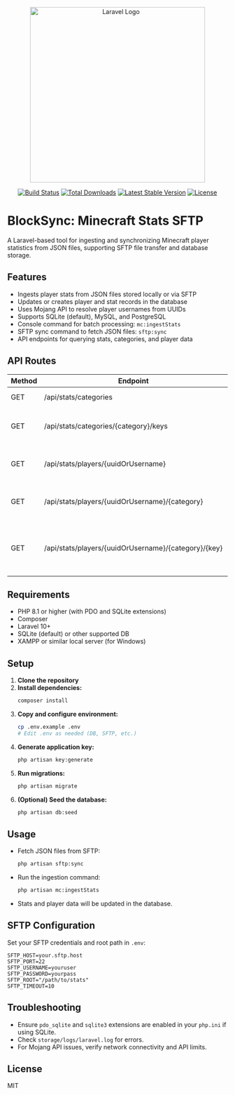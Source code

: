 <p align="center"><a href="https://laravel.com" target="_blank"><img src="https://raw.githubusercontent.com/laravel/art/master/logo-lockup/5%20SVG/2%20CMYK/1%20Full%20Color/laravel-logolockup-cmyk-red.svg" width="400" alt="Laravel Logo"></a></p>

<p align="center">
<a href="https://github.com/laravel/framework/actions"><img src="https://github.com/laravel/framework/workflows/tests/badge.svg" alt="Build Status"></a>
<a href="https://packagist.org/packages/laravel/framework"><img src="https://img.shields.io/packagist/dt/laravel/framework" alt="Total Downloads"></a>
<a href="https://packagist.org/packages/laravel/framework"><img src="https://img.shields.io/packagist/v/laravel/framework" alt="Latest Stable Version"></a>
<a href="https://packagist.org/packages/laravel/framework"><img src="https://img.shields.io/packagist/l/laravel/framework" alt="License"></a>
</p>

# BlockSync: Minecraft Stats SFTP

A Laravel-based tool for ingesting and synchronizing Minecraft player statistics from JSON files, supporting SFTP file transfer and database storage.

## Features
- Ingests player stats from JSON files stored locally or via SFTP
- Updates or creates player and stat records in the database
- Uses Mojang API to resolve player usernames from UUIDs
- Supports SQLite (default), MySQL, and PostgreSQL
- Console command for batch processing: `mc:ingestStats`
- SFTP sync command to fetch JSON files: `sftp:sync`
- API endpoints for querying stats, categories, and player data

## API Routes

| Method | Endpoint                                                           | Description                                                    |
|--------|--------------------------------------------------------------------|----------------------------------------------------------------|
| GET    | /api/stats/categories                                              | List all stat categories                                       |
| GET    | /api/stats/categories/{category}/keys                              | List all stat keys for a given category                        |
| GET    | /api/stats/players/{uuidOrUsername}                                | List all stats for a player by UUID or username                |
| GET    | /api/stats/players/{uuidOrUsername}/{category}                     | List all stats for a player in a specific category             |
| GET    | /api/stats/players/{uuidOrUsername}/{category}/{key}               | Get a specific stat value for a player by category and key     |

## Requirements
- PHP 8.1 or higher (with PDO and SQLite extensions)
- Composer
- Laravel 10+
- SQLite (default) or other supported DB
- XAMPP or similar local server (for Windows)

## Setup
1. **Clone the repository**
2. **Install dependencies:**
   ```sh
   composer install
   ```
3. **Copy and configure environment:**
   ```sh
   cp .env.example .env
   # Edit .env as needed (DB, SFTP, etc.)
   ```
4. **Generate application key:**
   ```sh
   php artisan key:generate
   ```
5. **Run migrations:**
   ```sh
   php artisan migrate
   ```
6. **(Optional) Seed the database:**
   ```sh
   php artisan db:seed
   ```

## Usage
- Fetch JSON files from SFTP:
  ```sh
  php artisan sftp:sync
  ```
- Run the ingestion command:
  ```sh
  php artisan mc:ingestStats
  ```
- Stats and player data will be updated in the database.

## SFTP Configuration
Set your SFTP credentials and root path in `.env`:
```
SFTP_HOST=your.sftp.host
SFTP_PORT=22
SFTP_USERNAME=youruser
SFTP_PASSWORD=yourpass
SFTP_ROOT="/path/to/stats"
SFTP_TIMEOUT=10
```

## Troubleshooting
- Ensure `pdo_sqlite` and `sqlite3` extensions are enabled in your `php.ini` if using SQLite.
- Check `storage/logs/laravel.log` for errors.
- For Mojang API issues, verify network connectivity and API limits.

## License
MIT
